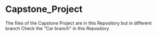 # Capstone_Project

The files of the Capstone Project are in this Repository but in different branch
Check the "Car branch" in this Repository

